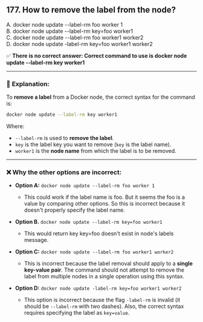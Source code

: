 ## 177. How to remove the label from the node?
A. docker node update --label-rm foo worker 1  
B. docker node update --label-rm key=foo worker1  
C. docker node update --label-rm foo worker1 worker2  
D. docker node update -label-rm key=foo worker1 worker2  

✅ **There is no correct answer: Correct command to use is docker node update --label-rm key worker1**

---

### 📘 **Explanation:**

To **remove a label** from a Docker node, the correct syntax for the command is:

```bash
docker node update --label-rm key worker1
```

Where:
- `--label-rm` is used to **remove the label**.
- `key` is the label key you want to remove (`key` is the label name).
- `worker1` is the **node name** from which the label is to be removed.

---

### ❌ Why the other options are incorrect:

- **Option A:** `docker node update --label-rm foo worker 1`  
  - This could work if the label name is foo. But it seems the foo is a value by comparing other options. So this is incorrect because it doesn't properly specify the label name.

- **Option B.** `docker node update --label-rm key=foo worker1`
  - This would return key key=foo doesn't exist in node's labels message.

- **Option C:** `docker node update --label-rm foo worker1 worker2`  
  - This is incorrect because the label removal should apply to a **single key-value pair**. The command should not attempt to remove the label from multiple nodes in a single operation using this syntax.

- **Option D:** `docker node update -label-rm key=foo worker1 worker2`  
  - This option is incorrect because the flag `-label-rm` is invalid (it should be `--label-rm` with two dashes). Also, the correct syntax requires specifying the label as `key=value`.
